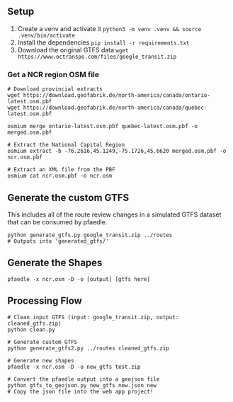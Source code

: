 ## Setup

1. Create a venv and activate it `python3 -m venv .venv && source .venv/bin/activate`
2. Install the dependencies `pip install -r requirements.txt`
3. Download the original GTFS data `wget https://www.octranspo.com/files/google_transit.zip`

### Get a NCR region OSM file

```shell
# Download provincial extracts
wget https://download.geofabrik.de/north-america/canada/ontario-latest.osm.pbf
wget https://download.geofabrik.de/north-america/canada/quebec-latest.osm.pbf

osmium merge ontario-latest.osm.pbf quebec-latest.osm.pbf -o merged.osm.pbf

# Extract the National Capital Region
osmium extract -b -76.2616,45.1249,-75.1726,45.6620 merged.osm.pbf -o ncr.osm.pbf

# Extract an XML file from the PBF
osmium cat ncr.osm.pbf -o ncr.osm
```

## Generate the custom GTFS

This includes all of the route review changes in a simulated GTFS dataset that can be consumed by pfaedle.

```shell
python generate_gtfs.py google_transit.zip ../routes
# Outputs into 'generated_gtfs/'
```

## Generate the Shapes

```shell
pfaedle -x ncr.osm -D -o [output] [gtfs here]
```

## Processing Flow

```shell
# Clean input GTFS (input: google_transit.zip, output: cleaned_gtfs.zip)
python clean.py

# Generate custom GTFS
python generate_gtfs2.py ../routes cleaned_gtfs.zip

# Generate new shapes
pfaedle -x ncr.osm -D -o new_gtfs test.zip

# Convert the pfaedle output into a geojson file
python gtfs_to_geojson.py new_gtfs new.json new
# Copy the json file into the web app project!
```
